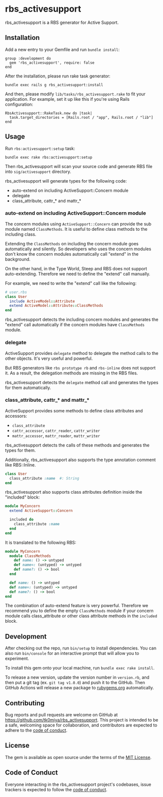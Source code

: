# rbs_activesupport

rbs_activesupport is a RBS generator for Active Support.

## Installation

Add a new entry to your Gemfile and run `bundle install`:

    group :development do
      gem 'rbs_activesupport', require: false
    end

After the installation, please run rake task generator:

    bundle exec rails g rbs_activesupport:install

And then, please modify `lib/tasks/rbs_activesupport.rake` to fit your application.
For example, set it up like this if you're using Rails configuration:

    RbsActivesupport::RakeTask.new do |task|
      task.target_directories = [Rails.root / "app", Rails.root / "lib"]
    end

## Usage

Run `rbs:activesupport:setup` task:

    bundle exec rake rbs:activesupport:setup

Then rbs_activesupport will scan your source code and generate RBS file into `sig/activesupport` directory.

rbs_activesupport will generate types for the following code:

* auto-extend on including ActiveSupport::Concern module
* delegate
* class_attribute, cattr_* and mattr_*


### auto-extend on including ActiveSupport::Concern module

The concern modules using `ActiveSupport::Concern` can provide the sub module named
`ClassMethods`.  It is useful to define class methods to the including class.

Extending the `ClassMethods` on including the concern module goes automatically and
silently.  So developers who uses the concern modules don't know the concern modules
automatically call "extend" in the background.

On the other hand, in the Type World, Steep and RBS does not support auto-extending.
Therefore we need to define the "extend" call manually.

For example, we need to write the "extend" call like the following:

```ruby
# user.rbs
class User
  include ActiveModel::Attribute
  extend ActiveModel::Attribute::ClassMethods
end
```

rbs_activesupport detects the including concern modules and generates the "extend"
call automatically if the concern modules have `ClassMethods` module.

### delegate

ActiveSupport provides `delegate` method to delegate the method calls to the other
objects.  It's very useful and powerful.

But RBS generators like `rbs prototype rb` and `rbs-inline` does not support it.
As a result, the delegation methods are missing in the RBS files.

rbs_activesupport detects the `delegate` method call and generates the types for
them automatically.

### class_attribute, cattr_* and mattr_*

ActiveSupport provides some methods to define class attributes and accessors:

* `class_attribute`
* `cattr_accessor`, `cattr_reader`, `cattr_writer`
* `mattr_accessor`, `mattr_reader`, `mattr_writer`

rbs_activesupport detects the calls of these methods and generates the types
for them.

Additionally, rbs_activesupport also supports the type annotation comment like RBS::Inline.

```ruby
class User
  class_attribute :name  #: String
end
```

rbs_activesupport also supports class attributes definition inside the "included" block:

```ruby
module MyConcern
  extend ActiveSupport::Concern

  included do
    class_attribute :name
  end
end
```

It is translated to the following RBS:

```ruby
module MyConcern
  module ClassMethods
    def name: () -> untyped
    def name=: (untyped) -> untyped
    def name?: () -> bool
  end

  def name: () -> untyped
  def name=: (untyped) -> untyped
  def name?: () -> bool
end
```

The combination of auto-extend feature is very powerful.  Therefore we recommend you
to define the empty `ClassMethods` module if your concern module calls class_attribute
or other class attribute methods in the `included` block.

## Development

After checking out the repo, run `bin/setup` to install dependencies. You can also
run `bin/console` for an interactive prompt that will allow you to experiment.

To install this gem onto your local machine, run `bundle exec rake install`.

To release a new version, update the version number in `version.rb`, and then put
a git tag (ex. `git tag v1.0.0`) and push it to the GitHub. Then GitHub Actions
will release a new package to [rubygems.org](https://rubygems.org) automatically.

## Contributing

Bug reports and pull requests are welcome on GitHub at https://github.com/tk0miya/rbs_activesupport.
This project is intended to be a safe, welcoming space for collaboration, and contributors are
expected to adhere to the [code of conduct](https://github.com/tk0miya/rbs_activesupport/blob/main/CODE_OF_CONDUCT.md).

## License

The gem is available as open source under the terms of the [MIT License](https://opensource.org/licenses/MIT).

## Code of Conduct

Everyone interacting in the rbs_activesupport project's codebases, issue trackers is expected to
follow the [code of conduct](https://github.com/tk0miya/rbs_activesupport/blob/main/CODE_OF_CONDUCT.md).
